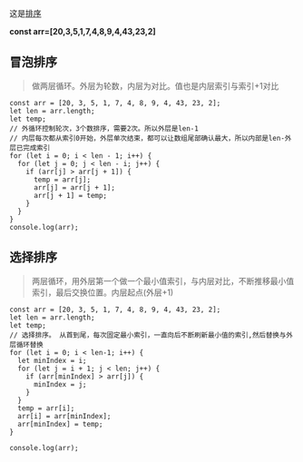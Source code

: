 这是[排序](https://www.cnblogs.com/AlbertP/p/10847627.html)

**const arr=[20,3,5,1,7,4,8,9,4,43,23,2]**

## 冒泡排序

> 做两层循环。外层为轮数，内层为对比。值也是内层索引与索引+1对比

```
const arr = [20, 3, 5, 1, 7, 4, 8, 9, 4, 43, 23, 2];
let len = arr.length;
let temp;
// 外循环控制轮次，3个数排序，需要2次。所以外层是len-1
// 内层每次都从索引0开始，外层单次结束，都可以让数组尾部确认最大，所以内部是len-外层已完成索引
for (let i = 0; i < len - 1; i++) {
  for (let j = 0; j < len - i; j++) {
    if (arr[j] > arr[j + 1]) {
      temp = arr[j];
      arr[j] = arr[j + 1];
      arr[j + 1] = temp;
    }
  }
}
console.log(arr);

```

## 选择排序

> 两层循环，用外层第一个做一个最小值索引，与内层对比，不断推移最小值索引，最后交换位置。内层起点(外层+1)

```
const arr = [20, 3, 5, 1, 7, 4, 8, 9, 4, 43, 23, 2];
let len = arr.length;
let temp;
// 选择排序。 从首到尾，每次固定最小索引，一直向后不断刷新最小值的索引,然后替换与外层循环替换
for (let i = 0; i < len-1; i++) {
  let minIndex = i;
  for (let j = i + 1; j < len; j++) {
    if (arr[minIndex] > arr[j]) {
      minIndex = j;
    }
  }
  temp = arr[i];
  arr[i] = arr[minIndex];
  arr[minIndex] = temp;
}

console.log(arr);

```

